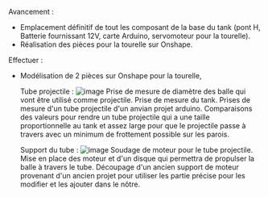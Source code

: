 Avancement :
  - Emplacement définitif de tout les composant de la base du tank (pont H, Batterie fournissant 12V, carte Arduino, servomoteur pour la tourelle).
  - Réalisation des pièces pour la tourelle sur Onshape.

Effectuer :
  - Modélisation de 2 pièces sur Onshape pour la tourelle,

    
    Tube projectile :
    ![image](https://github.com/bogwee/ProjetArduino/assets/134391638/dfa62312-0fb6-4e6e-94cc-7cefd9eeeb79)
Prise de mesure de diamètre des balle qui vont être utilisé comme projectile.
Prise de mesure du tank.
Prises de mesure d'un tube projectile d'un anvian projet arduino.
Comparaisons des valeurs pour rendre un tube projectile qui a une taille proportionnelle au tank et assez large pour que le projectile passe à travers avec un minimum de frottement possible sur les parois.


    Support du tube :
    ![image](https://github.com/bogwee/ProjetArduino/assets/134391638/3c8841c2-4ac1-4f68-8e2c-e21f397dbad3)
Soudage de moteur pour le tube projectile.
Mise en place des moteur et d'un disque qui permettra de propulser la balle à travers le tube.
Découpage d'un ancien support de moteur provenant d'un ancien projet pour utiliser les partie précise pour les modifier et les ajouter dans le nôtre.
